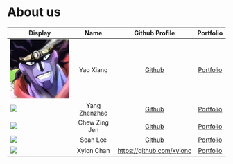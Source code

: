 # About us

| Display              |   Name    |             Github Profile              | Portfolio  |
| -------------------- | :-------: |:---------------------------------------:| :--------: |
 ![](images/jojo.png) | Yao Xiang | [Github](https://github.com/yxiang-828) | [Portfolio](team/yaoxiang.md)
![](https://via.placeholder.com/100.png?text=Photo) | Yang Zhenzhao |  [Github](https://github.com/zhenzha0)  | [Portfolio](team/zhenzhao.md)
![](https://via.placeholder.com/100.png?text=Photo) | Chew Zing Jen |  [Github](https://github.com/zeeeing)   | [Portfolio](docs/team/zingjen.md)
![](https://via.placeholder.com/100.png?text=Photo) | Sean Lee |  [Github](https://github.com/sean6369)  | [Portfolio](team/seanlee.md)
![](https://via.placeholder.com/100.png?text=Photo) | Xylon Chan |        https://github.com/xylonc        | [Portfolio](team/xylon.md)
